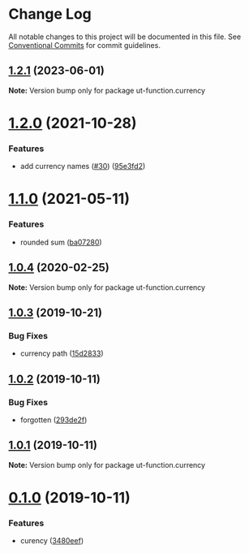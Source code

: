 # Change Log

All notable changes to this project will be documented in this file.
See [Conventional Commits](https://conventionalcommits.org) for commit guidelines.

## [1.2.1](https://github.com/softwaregroup-bg/ut-function/compare/ut-function.console-table@1.1.1...ut-function.currency@1.2.1) (2023-06-01)

**Note:** Version bump only for package ut-function.currency





# [1.2.0](https://github.com/softwaregroup-bg/ut-function/compare/ut-function.common-joi@1.6.1...ut-function.currency@1.2.0) (2021-10-28)


### Features

* add currency names ([#30](https://github.com/softwaregroup-bg/ut-function/issues/30)) ([95e3fd2](https://github.com/softwaregroup-bg/ut-function/commit/95e3fd2d6077bbaff3c00b11fbd4648514907b75))





# [1.1.0](https://github.com/softwaregroup-bg/ut-function/compare/ut-function.dispatch@1.3.0...ut-function.currency@1.1.0) (2021-05-11)


### Features

* rounded sum ([ba07280](https://github.com/softwaregroup-bg/ut-function/commit/ba07280ed9c664838a3bd2252d3acd20e5f4a751))





## [1.0.4](https://github.com/softwaregroup-bg/ut-function/compare/ut-function.merge@1.5.4...ut-function.currency@1.0.4) (2020-02-25)

**Note:** Version bump only for package ut-function.currency





## [1.0.3](https://github.com/softwaregroup-bg/ut-function/compare/ut-function.currency@1.0.2...ut-function.currency@1.0.3) (2019-10-21)


### Bug Fixes

* currency path ([15d2833](https://github.com/softwaregroup-bg/ut-function/commit/15d2833))





## [1.0.2](https://github.com/softwaregroup-bg/ut-function/compare/ut-function.currency@1.0.1...ut-function.currency@1.0.2) (2019-10-11)


### Bug Fixes

* forgotten ([293de2f](https://github.com/softwaregroup-bg/ut-function/commit/293de2f))





## [1.0.1](https://github.com/softwaregroup-bg/ut-function/compare/ut-function.currency@0.1.0...ut-function.currency@1.0.1) (2019-10-11)

**Note:** Version bump only for package ut-function.currency





# [0.1.0](https://github.com/softwaregroup-bg/ut-function/compare/ut-function.timezone@1.1.0...ut-function.currency@0.1.0) (2019-10-11)


### Features

* curency ([3480eef](https://github.com/softwaregroup-bg/ut-function/commit/3480eef))

